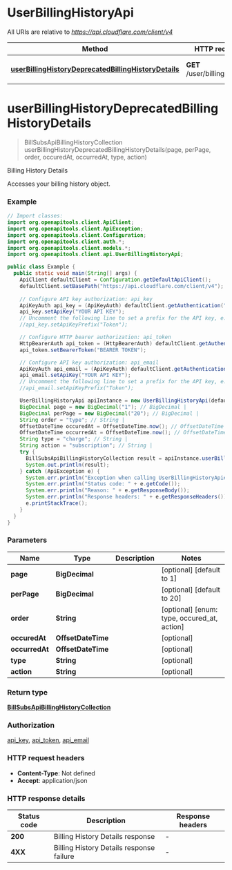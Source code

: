 # UserBillingHistoryApi

All URIs are relative to *https://api.cloudflare.com/client/v4*

| Method | HTTP request | Description |
|------------- | ------------- | -------------|
| [**userBillingHistoryDeprecatedBillingHistoryDetails**](UserBillingHistoryApi.md#userBillingHistoryDeprecatedBillingHistoryDetails) | **GET** /user/billing/history | Billing History Details |


<a id="userBillingHistoryDeprecatedBillingHistoryDetails"></a>
# **userBillingHistoryDeprecatedBillingHistoryDetails**
> BillSubsApiBillingHistoryCollection userBillingHistoryDeprecatedBillingHistoryDetails(page, perPage, order, occuredAt, occurredAt, type, action)

Billing History Details

Accesses your billing history object.

### Example
```java
// Import classes:
import org.openapitools.client.ApiClient;
import org.openapitools.client.ApiException;
import org.openapitools.client.Configuration;
import org.openapitools.client.auth.*;
import org.openapitools.client.models.*;
import org.openapitools.client.api.UserBillingHistoryApi;

public class Example {
  public static void main(String[] args) {
    ApiClient defaultClient = Configuration.getDefaultApiClient();
    defaultClient.setBasePath("https://api.cloudflare.com/client/v4");
    
    // Configure API key authorization: api_key
    ApiKeyAuth api_key = (ApiKeyAuth) defaultClient.getAuthentication("api_key");
    api_key.setApiKey("YOUR API KEY");
    // Uncomment the following line to set a prefix for the API key, e.g. "Token" (defaults to null)
    //api_key.setApiKeyPrefix("Token");

    // Configure HTTP bearer authorization: api_token
    HttpBearerAuth api_token = (HttpBearerAuth) defaultClient.getAuthentication("api_token");
    api_token.setBearerToken("BEARER TOKEN");

    // Configure API key authorization: api_email
    ApiKeyAuth api_email = (ApiKeyAuth) defaultClient.getAuthentication("api_email");
    api_email.setApiKey("YOUR API KEY");
    // Uncomment the following line to set a prefix for the API key, e.g. "Token" (defaults to null)
    //api_email.setApiKeyPrefix("Token");

    UserBillingHistoryApi apiInstance = new UserBillingHistoryApi(defaultClient);
    BigDecimal page = new BigDecimal("1"); // BigDecimal | 
    BigDecimal perPage = new BigDecimal("20"); // BigDecimal | 
    String order = "type"; // String | 
    OffsetDateTime occuredAt = OffsetDateTime.now(); // OffsetDateTime | 
    OffsetDateTime occurredAt = OffsetDateTime.now(); // OffsetDateTime | 
    String type = "charge"; // String | 
    String action = "subscription"; // String | 
    try {
      BillSubsApiBillingHistoryCollection result = apiInstance.userBillingHistoryDeprecatedBillingHistoryDetails(page, perPage, order, occuredAt, occurredAt, type, action);
      System.out.println(result);
    } catch (ApiException e) {
      System.err.println("Exception when calling UserBillingHistoryApi#userBillingHistoryDeprecatedBillingHistoryDetails");
      System.err.println("Status code: " + e.getCode());
      System.err.println("Reason: " + e.getResponseBody());
      System.err.println("Response headers: " + e.getResponseHeaders());
      e.printStackTrace();
    }
  }
}
```

### Parameters

| Name | Type | Description  | Notes |
|------------- | ------------- | ------------- | -------------|
| **page** | **BigDecimal**|  | [optional] [default to 1] |
| **perPage** | **BigDecimal**|  | [optional] [default to 20] |
| **order** | **String**|  | [optional] [enum: type, occured_at, action] |
| **occuredAt** | **OffsetDateTime**|  | [optional] |
| **occurredAt** | **OffsetDateTime**|  | [optional] |
| **type** | **String**|  | [optional] |
| **action** | **String**|  | [optional] |

### Return type

[**BillSubsApiBillingHistoryCollection**](BillSubsApiBillingHistoryCollection.md)

### Authorization

[api_key](../README.md#api_key), [api_token](../README.md#api_token), [api_email](../README.md#api_email)

### HTTP request headers

 - **Content-Type**: Not defined
 - **Accept**: application/json

### HTTP response details
| Status code | Description | Response headers |
|-------------|-------------|------------------|
| **200** | Billing History Details response |  -  |
| **4XX** | Billing History Details response failure |  -  |


